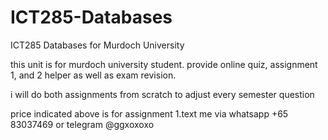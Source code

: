 # ICT285-Databases
ICT285 Databases for Murdoch University

this unit is for murdoch university student. provide online quiz, assignment 1, and 2 helper as well as exam revision.

i will do both assignments from scratch to adjust every semester question

price indicated above is for assignment 1.text me via whatsapp +65 83037469 or telegram @ggxoxoxo
